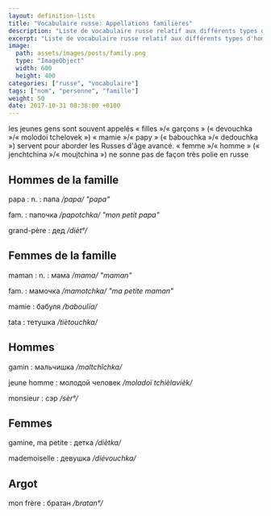 ```yaml
---
layout: definition-lists
title: "Vocabulaire russe: Appellations familières"
description: "Liste de vocabulaire russe relatif aux différents types d'homme et à la famille."
excerpt: "Liste de vocabulaire russe relatif aux différents types d'homme et à la famille."
image:
  path: assets/images/posts/family.png
  type: "ImageObject"
  width: 600
  height: 400
categories: ["russe", "vocabulaire"]
tags: ["nom", "personne", "famille"]
weight: 50
date: 2017-10-31 00:38:00 +0100
---
```


les jeunes gens sont souvent appelés « filles »/« garçons » (« devouchka »/« molodoï tchelovek »)
« mamie »/« papy » (« babouchka »/« dedouchka ») servent pour aborder les Russes d'âge avancé.
« femme »/« homme » (« jenchtchina »/« moujtchina ») ne sonne pas de façon très polie en russe

## Hommes de la famille

papa
: n.
  : папа
  */papa/ "papa"*

  fam.
  : папочка
  */papotchka/ "mon petit papa"*

grand-père
: дед
*/diètᵉ/*


## Femmes de la famille

maman
: n.
  : мама
  */mama/ "maman"*

  fam.
  : мамочка
  */mamotchka/ "ma petite maman"*

mamie
: бабуля
*/baboulïa/*

tata
: тетушка
*/tiètouchka/*


## Hommes

gamin
: мальчишка
*/maltchîchka/*

jeune homme
: молодой человек
*/moladoï tchièlavièk/*

monsieur
: сэр
*/sèrᵉ/*


## Femmes

gamine, ma petite
: детка
*/diètka/*

mademoiselle
: девушка
*/diévouchka/*


## Argot

mon frère
: братан
*/bratanᵉ/*
